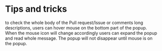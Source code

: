 # Tips and tricks

to check the whole body of the Pull request/Issue or comments long descriptions, users can hover mouse on the bottom part of the popup. When the mouse icon will change accordingly users can expand the popup and read whole message. The popup will not disappear until mouse is on the popup.
